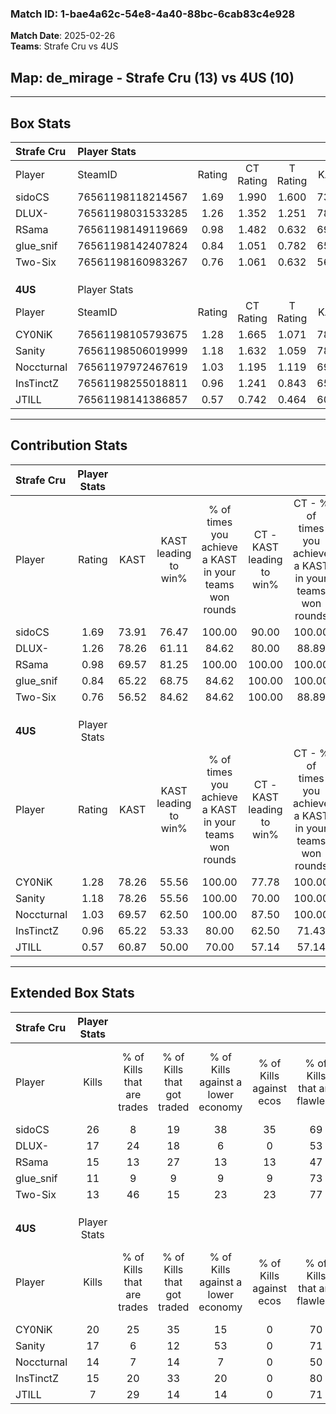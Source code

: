 ### Match ID: 1-bae4a62c-54e8-4a40-88bc-6cab83c4e928  
**Match Date**: 2025-02-26  
**Teams**: Strafe Cru vs 4US  

## **Map**: de_mirage - Strafe Cru (13) vs 4US (10)  
---  

## Box Stats  

| **Strafe Cru** | Player Stats      |        |           |          |       |       |       |         |        |      |     |
| :- | :- | :-: | :-: | :-: | :-: | :-: | :-: | :-: | :-: | :-: | :-: |
| Player         | SteamID           | Rating | CT Rating | T Rating | KAST  |  ADR  | Kills | Assists | Deaths | K/D  | HS% |
| sidoCS         | 76561198118214567 |  1.69  |   1.990   |  1.600   | 73.91 | 137.7 |  26   |    9    |   16   | 1.63 | 53  |
| DLUX-          | 76561198031533285 |  1.26  |   1.352   |  1.251   | 78.26 | 85.5  |  17   |    3    |   13   | 1.31 | 70  |
| RSama          | 76561198149119669 |  0.98  |   1.482   |  0.632   | 69.57 | 63.2  |  15   |    3    |   16   | 0.94 | 33  |
| glue_snif      | 76561198142407824 |  0.84  |   1.051   |  0.782   | 65.22 | 52.6  |  11   |    6    |   13   | 0.85 | 36  |
| Two-Six        | 76561198160983267 |  0.76  |   1.061   |  0.632   | 56.52 | 50.8  |  13   |    2    |   16   | 0.81 | 38  |
|                |                   |        |           |          |       |       |       |         |        |      |     |
|                |                   |        |           |          |       |       |       |         |        |      |     |
|                |                   |        |           |          |       |       |       |         |        |      |     |
| **4US**        | Player Stats      |        |           |          |       |       |       |         |        |      |     |
| Player         | SteamID           | Rating | CT Rating | T Rating | KAST  |  ADR  | Kills | Assists | Deaths | K/D  | HS% |
| CY0NiK         | 76561198105793675 |  1.28  |   1.665   |  1.071   | 78.26 | 80.5  |  20   |    3    |   16   | 1.25 | 55  |
| Sanity         | 76561198506019999 |  1.18  |   1.632   |  1.059   | 78.26 | 79.6  |  17   |    6    |   16   | 1.06 | 52  |
| Noccturnal     | 76561197972467619 |  1.03  |   1.195   |  1.119   | 69.57 | 81.3  |  14   |   10    |   16   | 0.88 | 71  |
| InsTinctZ      | 76561198255018811 |  0.96  |   1.241   |  0.843   | 65.22 | 83.8  |  15   |    8    |   19   | 0.79 | 40  |
| JTILL          | 76561198141386857 |  0.57  |   0.742   |  0.464   | 60.87 | 44.0  |   7   |    7    |   16   | 0.44 | 42  |
---  

## Contribution Stats  

| **Strafe Cru** | Player Stats |       |                      |                                                        |                           |                                                             |                          |                                                            |
| :- | :-: | :-: | :-: | :-: | :-: | :-: | :-: | :-: |
| Player         |    Rating    | KAST  | KAST leading to win% | % of times you achieve a KAST in your teams won rounds | CT - KAST leading to win% | CT - % of times you achieve a KAST in your teams won rounds | T - KAST leading to win% | T - % of times you achieve a KAST in your teams won rounds |
| sidoCS         |     1.69     | 73.91 |        76.47         |                         100.00                         |           90.00           |                           100.00                            |          57.14           |                           100.00                           |
| DLUX-          |     1.26     | 78.26 |        61.11         |                         84.62                          |           80.00           |                            88.89                            |          37.50           |                           75.00                            |
| RSama          |     0.98     | 69.57 |        81.25         |                         100.00                         |          100.00           |                           100.00                            |          57.14           |                           100.00                           |
| glue_snif      |     0.84     | 65.22 |        68.75         |                         84.62                          |          100.00           |                           100.00                            |          28.57           |                           50.00                            |
| Two-Six        |     0.76     | 56.52 |        84.62         |                         84.62                          |          100.00           |                            88.89                            |          60.00           |                           75.00                            |
|                |              |       |                      |                                                        |                           |                                                             |                          |                                                            |
|                |              |       |                      |                                                        |                           |                                                             |                          |                                                            |
|                |              |       |                      |                                                        |                           |                                                             |                          |                                                            |
| **4US**        | Player Stats |       |                      |                                                        |                           |                                                             |                          |                                                            |
| Player         |    Rating    | KAST  | KAST leading to win% | % of times you achieve a KAST in your teams won rounds | CT - KAST leading to win% | CT - % of times you achieve a KAST in your teams won rounds | T - KAST leading to win% | T - % of times you achieve a KAST in your teams won rounds |
| CY0NiK         |     1.28     | 78.26 |        55.56         |                         100.00                         |           77.78           |                           100.00                            |          33.33           |                           100.00                           |
| Sanity         |     1.18     | 78.26 |        55.56         |                         100.00                         |           70.00           |                           100.00                            |          37.50           |                           100.00                           |
| Noccturnal     |     1.03     | 69.57 |        62.50         |                         100.00                         |           87.50           |                           100.00                            |          37.50           |                           100.00                           |
| InsTinctZ      |     0.96     | 65.22 |        53.33         |                         80.00                          |           62.50           |                            71.43                            |          42.86           |                           100.00                           |
| JTILL          |     0.57     | 60.87 |        50.00         |                         70.00                          |           57.14           |                            57.14                            |          42.86           |                           100.00                           |
---  

## Extended Box Stats  

| **Strafe Cru** | Player Stats |                            |                            |                                    |                         |                              |                                 |        |                             |                                     |                          |                               |                            |
| :- | :-: | :-: | :-: | :-: | :-: | :-: | :-: | :-: | :-: | :-: | :-: | :-: | :-: |
| Player         |    Kills     | % of Kills that are trades | % of Kills that got traded | % of Kills against a lower economy | % of Kills against ecos | % of Kills that are flawless | % of Kills that are close duels | Deaths | % of Deaths that get traded | % of Deaths against a lower economy | % of Deaths against ecos | % of Deaths that are flawless | % of Deaths that are close |
| sidoCS         |      26      |             8              |             19             |                 38                 |           35            |              69              |                4                |   16   |             31              |                 25                  |            13            |              56               |             6              |
| DLUX-          |      17      |             24             |             18             |                 6                  |            0            |              53              |               12                |   13   |             15              |                 23                  |            8             |              62               |             8              |
| RSama          |      15      |             13             |             27             |                 13                 |           13            |              47              |                7                |   16   |             25              |                 25                  |            13            |              69               |             0              |
| glue_snif      |      11      |             9              |             9              |                 9                  |            9            |              73              |                0                |   13   |             15              |                 15                  |            0             |              77               |             0              |
| Two-Six        |      13      |             46             |             15             |                 23                 |           23            |              77              |                8                |   16   |             25              |                 13                  |            0             |              75               |             6              |
|                |              |                            |                            |                                    |                         |                              |                                 |        |                             |                                     |                          |                               |                            |
|                |              |                            |                            |                                    |                         |                              |                                 |        |                             |                                     |                          |                               |                            |
|                |              |                            |                            |                                    |                         |                              |                                 |        |                             |                                     |                          |                               |                            |
| **4US**        | Player Stats |                            |                            |                                    |                         |                              |                                 |        |                             |                                     |                          |                               |                            |
| Player         |    Kills     | % of Kills that are trades | % of Kills that got traded | % of Kills against a lower economy | % of Kills against ecos | % of Kills that are flawless | % of Kills that are close duels | Deaths | % of Deaths that get traded | % of Deaths against a lower economy | % of Deaths against ecos | % of Deaths that are flawless | % of Deaths that are close |
| CY0NiK         |      20      |             25             |             35             |                 15                 |            0            |              70              |               10                |   16   |             19              |                 13                  |            0             |              63               |             13             |
| Sanity         |      17      |             6              |             12             |                 53                 |            0            |              71              |                0                |   16   |             38              |                 13                  |            0             |              56               |             0              |
| Noccturnal     |      14      |             7              |             14             |                 7                  |            0            |              50              |                0                |   16   |             13              |                 13                  |            0             |              63               |             6              |
| InsTinctZ      |      15      |             20             |             33             |                 20                 |            0            |              80              |                7                |   19   |             16              |                 16                  |            0             |              58               |             11             |
| JTILL          |      7       |             29             |             14             |                 14                 |            0            |              71              |                0                |   16   |              6              |                 19                  |            0             |              75               |             0              |
